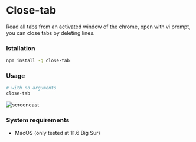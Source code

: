# Close-tab
Read all tabs from an activated window of the chrome, open with vi prompt, you can close tabs by deleting lines.

### Istallation
```sh
npm install -g close-tab
```

### Usage
```sh
# with no arguments
close-tab 
```
![screencast](./screen.gif)

### System requirements
- MacOS (only tested at 11.6 Big Sur)

